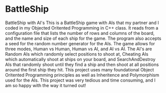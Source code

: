 # BattleShip
BattleShip with AI's
This is a BattleShip game with AIs that my partner and I coded in my Objected Oritented Programming in C++ class.
It reads from a configuration file that lists the number of rows and columns of the board, and the name and size of each ship for the game. The program also accepts a seed for the random number generator for the AIs.
The game allows for three modes, Human vs Human, Human vs AI, and AI vs AI.
The AI's are Random AIs which randomly select positions to shoot at, Cheating AIs which automatically shoot at ships on your board, and SearchAndDestroy AIs that randomly shoot until they find a ship and then shoot at all positions around the first ship they hit. 
This project uses many foundational Object Oritented Programming principles as well as Inheritence and Polymorphism used for the AIs. 
This project was very tedious and time consuming, and I am so happy with the way it turned out!
